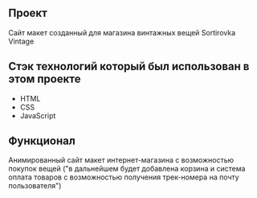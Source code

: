 ## Проект
Сайт макет созданный для магазина винтажных вещей Sortirovka Vintage


## Стэк технологий который был использован в этом проекте

- HTML
- CSS
- JavaScript

## Функционал
Анимированный сайт макет интернет-магазина с возможностью покупок вещей ("в дальнейшем будет добавлена корзина и система оплата товаров с возможностью получения трек-номера на почту пользователя")

